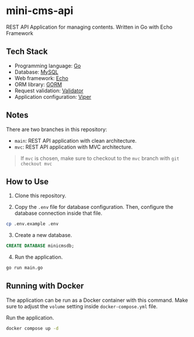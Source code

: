 # mini-cms-api

REST API Application for managing contents. Written in Go with Echo Framework

## Tech Stack

- Programming language: [Go](https://go.dev/)
- Database: [MySQL](https://www.mysql.com/)
- Web framework: [Echo](https://echo.labstack.com/)
- ORM library: [GORM](https://gorm.io/)
- Request validation: [Validator](https://github.com/go-playground/validator)
- Application configuration: [Viper](https://github.com/spf13/viper)

## Notes

There are two branches in this repository:

- `main`: REST API application with clean architecture.
- `mvc`: REST API application with MVC architecture.

> If `mvc` is chosen, make sure to checkout to the `mvc` branch with `git checkout mvc`

## How to Use

1. Clone this repository.

2. Copy the `.env` file for database configuration. Then, configure the database connection inside that file.

```sh
cp .env.example .env
```

3. Create a new database.

```sql
CREATE DATABASE minicmsdb;
```

4. Run the application.

```sh
go run main.go
```

## Running with Docker

The application can be run as a Docker container with this command. Make sure to adjust the `volume` setting inside `docker-compose.yml` file.

Run the application.

```sh
docker compose up -d
```

